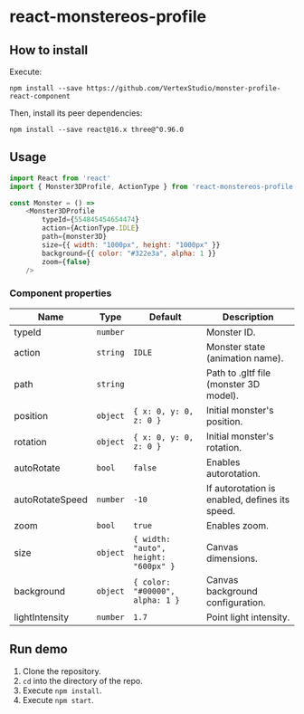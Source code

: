 # react-monstereos-profile

## How to install
Execute:
```
npm install --save https://github.com/VertexStudio/monster-profile-react-component
```

Then, install its peer dependencies:
```
npm install --save react@16.x three@^0.96.0
```

## Usage

```javascript
import React from 'react'
import { Monster3DProfile, ActionType } from 'react-monstereos-profile'

const Monster = () =>
    <Monster3DProfile
        typeId={554845454654474}
        action={ActionType.IDLE}
        path={monster3D}
        size={{ width: "1000px", height: "1000px" }}
        background={{ color: "#322e3a", alpha: 1 }}
        zoom={false}
    />
```

### Component properties
| Name            | Type     | Default                              | Description                                    |
| --------------- | -------- | ------------------------------------ | ---------------------------------------------- |
| typeId          | `number` |                                      | Monster ID.                                    |
| action          | `string` | `IDLE`                               | Monster state (animation name).                |
| path            | `string` |                                      | Path to .gltf file (monster 3D model).         |
| position        | `object` | `{ x: 0, y: 0, z: 0 }`               | Initial monster's position.                    |
| rotation        | `object` | `{ x: 0, y: 0, z: 0 }`               | Initial monster's rotation.                    |
| autoRotate      | `bool`   | `false`                              | Enables autorotation.                          |
| autoRotateSpeed | `number` | `-10`                                | If autorotation is enabled, defines its speed. |
| zoom            | `bool`   | `true`                               | Enables zoom.                                  |
| size            | `object` | `{ width: "auto", height: "600px" }` | Canvas dimensions.                             |
| background      | `object` | `{ color: "#00000", alpha: 1 }`      | Canvas background configuration.               |
| lightIntensity  | `number` | `1.7`                                | Point light intensity.                         |


## Run demo

1. Clone the repository.
2. `cd` into the directory of the repo.
3. Execute `npm install`.
4. Execute `npm start`.